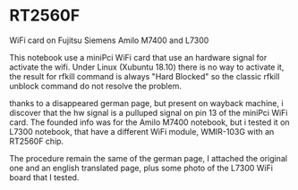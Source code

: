 # RT2560F
WiFi card on Fujitsu Siemens Amilo M7400 and L7300

This notebook use a miniPci WiFi card that use an hardware signal for activate the wifi.
Under Linux (Xubuntu 18.10) there is no way to activate it, the result for rfkill command is always "Hard Blocked" so the classic rfkill unblock command do not resolve the problem.

thanks to a disappeared german page, but present on wayback machine, i discover that the hw signal is a pulluped signal on pin 13 of the miniPci WiFi card.
The founded info was for the Amilo M7400 notebook, but i tested it on L7300 notebook, that have a different WiFi module, WMIR-103G with an RT2560F chip.

The procedure remain the same of the german page, I attached the original one and an english translated page, plus some photo of the L7300 WiFi board that I tested.

